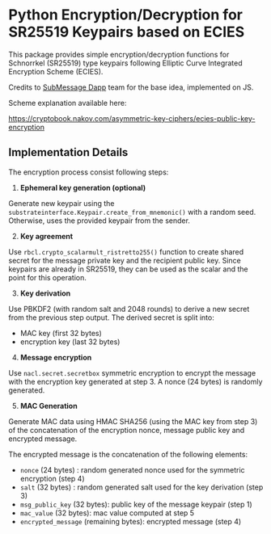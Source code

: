 # Python Encryption/Decryption for SR25519 Keypairs based on ECIES

This package provides simple encryption/decryption functions for Schnorrkel (SR25519) type keypairs following 
Elliptic Curve Integrated Encryption Scheme (ECIES).

Credits to [SubMessage Dapp](https://github.com/Polkadot-DevCamp-2022/submessage-dapp) team for the base idea, 
implemented on JS.

Scheme explanation available here:

https://cryptobook.nakov.com/asymmetric-key-ciphers/ecies-public-key-encryption

## Implementation Details

The encryption process consist following steps:

1. **Ephemeral key generation (optional)**

Generate new keypair using the `substrateinterface.Keypair.create_from_mnemonic()` with a random seed. Otherwise, 
uses the provided keypair from the sender.

2. **Key agreement** 

Use `rbcl.crypto_scalarmult_ristretto255()` function to create shared secret for the message private key and 
the recipient public key. Since keypairs are already in SR25519, they can be used as the scalar and the point for this
operation.

3. **Key derivation**

Use PBKDF2 (with random salt and 2048 rounds) to derive a new secret from the previous step output. The derived secret 
is split into:
- MAC key (first 32 bytes)
- encryption key (last 32 bytes)

4. **Message encryption**

Use `nacl.secret.secretbox` symmetric encryption to encrypt the message with the encryption key generated at step 3. 
A nonce (24 bytes) is randomly generated.

5. **MAC Generation**

Generate MAC data using HMAC SHA256 (using the MAC key from step 3) of the concatenation of the encryption nonce, 
message public key and encrypted message.

The encrypted message is the concatenation of the following elements:
- `nonce` (24 bytes) : random generated nonce used for the symmetric encryption (step 4)
- `salt` (32 bytes) : random generated salt used for the key derivation (step 3)
- `msg_public_key` (32 bytes): public key of the message keypair (step 1)
- `mac_value` (32 bytes): mac value computed at step 5
- `encrypted_message` (remaining bytes): encrypted message (step 4)